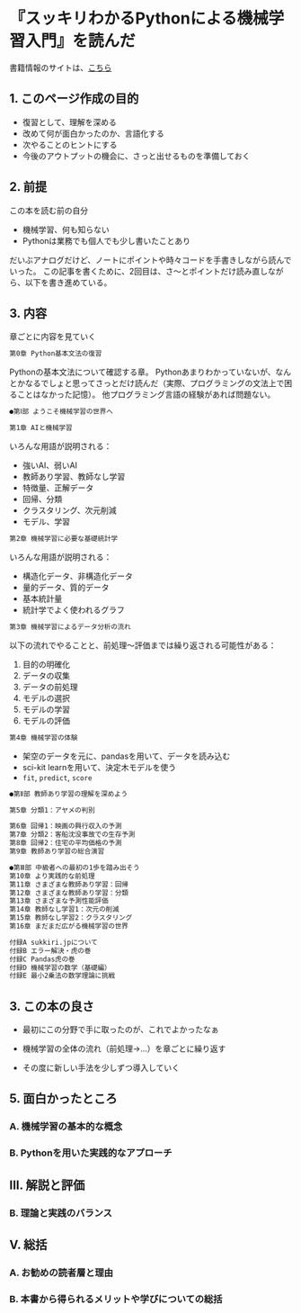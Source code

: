 # 『スッキリわかるPythonによる機械学習入門』を読んだ

書籍情報のサイトは、[こちら](https://book.impress.co.jp/books/1120101028)

## 1. このページ作成の目的

- 復習として、理解を深める
- 改めて何が面白かったのか、言語化する
- 次やることのヒントにする
- 今後のアウトプットの機会に、さっと出せるものを準備しておく

## 2. 前提

この本を読む前の自分

- 機械学習、何も知らない
- Pythonは業務でも個人でも少し書いたことあり

だいぶアナログだけど、ノートにポイントや時々コードを手書きしながら読んでいった。
この記事を書くために、2回目は、さ〜とポイントだけ読み直しながら、以下を書き進めている。

## 3. 内容

章ごとに内容を見ていく

```txt
第0章 Python基本文法の復習
```

Pythonの基本文法について確認する章。
Pythonあまりわかっていないが、なんとかなるでしょと思ってさっとだけ読んだ（実際、プログラミングの文法上で困ることはなかった記憶）。
他プログラミング言語の経験があれば問題ない。

```txt
●第Ⅰ部 ようこそ機械学習の世界へ
```

```txt
第1章 AIと機械学習
```

いろんな用語が説明される：

- 強いAI、弱いAI
- 教師あり学習、教師なし学習
- 特徴量、正解データ
- 回帰、分類
- クラスタリング、次元削減
- モデル、学習

```txt
第2章 機械学習に必要な基礎統計学
```

いろんな用語が説明される：

- 構造化データ、非構造化データ
- 量的データ、質的データ
- 基本統計量
- 統計学でよく使われるグラフ

```txt
第3章 機械学習によるデータ分析の流れ
```

以下の流れでやることと、前処理〜評価までは繰り返される可能性がある：

1. 目的の明確化
2. データの収集
3. データの前処理
4. モデルの選択
5. モデルの学習
6. モデルの評価

```txt
第4章 機械学習の体験
```

- 架空のデータを元に、pandasを用いて、データを読み込む
- sci-kit learnを用いて、決定木モデルを使う
- `fit`, `predict`, `score`

```txt
●第Ⅱ部 教師あり学習の理解を深めよう
```

```txt
第5章 分類1：アヤメの判別
```

```txt
第6章 回帰1：映画の興行収入の予測
第7章 分類2：客船沈没事故での生存予測
第8章 回帰2：住宅の平均価格の予測
第9章 教師あり学習の総合演習

●第Ⅲ部 中級者への最初の1歩を踏み出そう
第10章 より実践的な前処理
第11章 さまざまな教師あり学習：回帰
第12章 さまざまな教師あり学習：分類
第13章 さまざまな予測性能評価
第14章 教師なし学習1：次元の削減
第15章 教師なし学習2：クラスタリング
第16章 まだまだ広がる機械学習の世界

付録A sukkiri.jpについて
付録B エラー解決・虎の巻
付録C Pandas虎の巻
付録D 機械学習の数学（基礎編）
付録E 最小2乗法の数学理論に挑戦
```

## 3. この本の良さ

- 最初にこの分野で手に取ったのが、これでよかったなぁ

- 機械学習の全体の流れ（前処理→...）を章ごとに繰り返す
- その度に新しい手法を少しずつ導入していく

## 5. 面白かったところ

### A. 機械学習の基本的な概念

### B. Pythonを用いた実践的なアプローチ

## III. 解説と評価

### B. 理論と実践のバランス

## V. 総括

### A. お勧めの読者層と理由

### B. 本書から得られるメリットや学びについての総括
